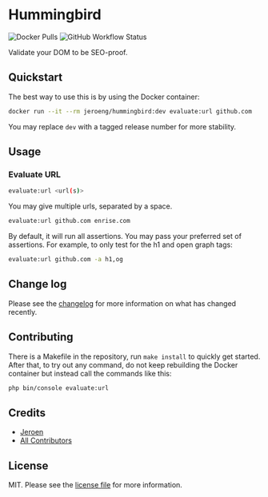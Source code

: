 # Hummingbird

![Docker Pulls](https://img.shields.io/docker/pulls/jeroeng/hummingbird?style=flat-square)
![GitHub Workflow Status](https://img.shields.io/github/workflow/status/Jeroen-G/Hummingbird/Main%20CI?style=flat-square)

Validate your DOM to be SEO-proof.

## Quickstart

The best way to use this is by using the Docker container:

```bash
docker run --it --rm jeroeng/hummingbird:dev evaluate:url github.com
```

You may replace `dev` with a tagged release number for more stability.

## Usage

### Evaluate URL

```bash
evaluate:url <url(s)>
```

You may give multiple urls, separated by a space.

```bash
evaluate:url github.com enrise.com
```

By default, it will run all assertions. You may pass your preferred set of assertions.
For example, to only test for the h1 and open graph tags:

```bash
evaluate:url github.com -a h1,og
```

## Change log

Please see the [changelog](changelog.md) for more information on what has changed recently.

## Contributing

There is a Makefile in the repository, run `make install` to quickly get started.
After that, to try out any command, do not keep rebuilding the Docker container but instead call the commands like this:

```bash
php bin/console evaluate:url
```

## Credits

- [Jeroen][link-author]
- [All Contributors][link-contributors]

[link-author]: https://github.com/jeroen-g
[link-contributors]: ../../contributors
  
## License

MIT. Please see the [license file](LICENSE) for more information.

